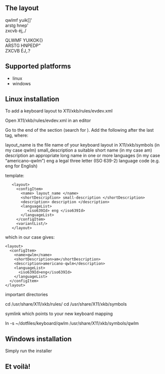 ## The layout

qwlmf yuik[]' <br/>
arstg hnep' <br/>
zxcvb éj,./ <br/>

QLWMF YUIKOK{} <br/>
ARSTG HNPEDP" <br/>
ZXCVB ÉJ,.? <br/>


## Supported platforms
* linux
* windows

## Linux installation

To add a keyboard layout to X11/xkb/rules/evdev.xml

Open X11/xkb/rules/evdev.xml in an editor

Go to the end of the <layoutList> section (search for </layoutList>). Add the
following after the last </layout> tag, where:

layout_name is the file name of your keyboard layout in X11/xkb/symbols (in my case qwlm)
small_description a suitable short name (in my case am)
description an appropriate long name in one or more languages (in my case “americano-qwlm”)
eng a legal three letter (ISO 639-2) language code (e.g. eng for English)

template:

       <layout>
         <configItem>
           <name> layout_name </name>
           <shortDescription> small-description </shortDescription>
           <description> description </description>
           <languageList>
              <iso639Id> eng </iso639Id>
           </languageList>
         </configItem>
         <variantList/>
       </layout>

which in our case gives:

    <layout>
      <configItem>
        <name>qwlm</name>
        <shortDescription>am</shortDescription>
        <description>americano-qwlm</description>
        <languageList>
          <iso639Id>eng</iso639Id>
        </languageList>
      </configItem>
    </layout>

important directories

cd /usr/share/X11/xkb/rules/
cd /usr/share/X11/xkb/symbols

symlink which points to your new keyboard mapping

ln -s ~/dotfiles/keyboard/qwlm /usr/share/X11/xkb/symbols/qwlm

## Windows installation

Simply run the installer

## Et voilà!
